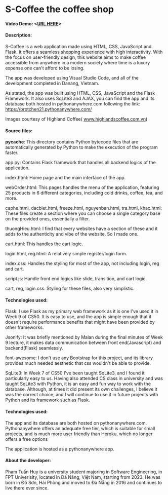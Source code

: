 # S-Coffee the coffee shop
#### Video Demo:  <[URL HERE](https://www.youtube.com/watch?v=hAnTCDWUZLk)>
#### Description:
S-Coffee is a web application made using HTML, CSS, JavaScript and Flask. It offers a seamless shopping experience with high interactivity. With the focus on user-friendly design, this website aims to make coffee accessible from anywhere in a modern society where time is a luxury expense one can't afford to be losing.

The app was developed using Visual Studio Code, and all of the development completed in Danang, Vietnam.

As stated, the app was built using HTML, CSS, JavaScript and the Flask Framework. It also uses SqLite3 and AJAX, you can find the app and its database both hosted in pythonanywhere.com following the link: https://brotchen21.pythonanywhere.com/

Images courtesy of Highland Coffee(	www.highlandscoffee.com.vn)

#### Source files:

__pycache__: This directory contains Python bytecode files that are automatically generated by Python to make the execution of the program faster.

app.py: Contains Flask framework that handles all backend logics of the application.

index.html: Home page and the main interface of the app.

webOrder.html: This pages handles the menu of the application, featuring 25 products in 6 different categories, including cold drinks, coffee, tea, and more.

caphe.html, dacbiet.html, freeze.html, nguyenban.html, tra.html, khac.html: These files create a section where you can choose a single category base on the provided ones, essentially a filter.

thuongHieu.html: I find that every websites have a section of these and it adds to the authenticity and vibe of the website. So I made one.

cart.html: This handles the cart logic.

login.html, reg.html: A relatively simple register/login form.

index.css: Handles the styling for most of the app, not including login, reg and cart.

script.js: Handle front end logics like slide, transition, and cart logic.

cart, reg, login.css: Styling for these files, also very simplistic.


#### Technologies used:
Flask: I use Flask as my primary web framework as it is one I've used it in Week 9 of CS50. It is easy to use, and the app is simple enough that it doesn't require performance benefits that might have been provided by other frameworks.

Jsonify: It was briefly mentioned by Malan during the final minutes of Week 9 lecture, it makes data communication between front end(Javascript) and backend(Flask) seamlessly.

font-awesome: I don't use any Bootstrap for this project, and its library provides much needed aesthetic that css wouldn't be able to provide.

SqLite3: In Week 7 of CS50 I've been taught SqLite3, and I found it particularly easy to us. Having also attended CS class in university and was taught SqLite3 with Python, it is an easy and fun way to work with the database. Although, at times it did present its own challenges, I believe it was the correct choice, and I will continue to use it in future projects with Python and its framework such as Flask.

#### Technologies used:
The app and its database are both hosted on pythonanywhere.com. Pythonanywhere offers an adequate free tier, which is suitable for small projects, and is much more user friendly than Heroku, which no longer offers a free options

The application is hosted as a pythonanywhere app.

#### About the developer:

Phạm Tuấn Huy is a university student majoring in Software Engineering, in FPT Univerisity, located in Đà Nẵng, Việt Nam, starting from 2023. He was born in Đồ Sơn, Hải Phòng and moved to Đà Nẵng in 2016 and continues to live there ever since.




